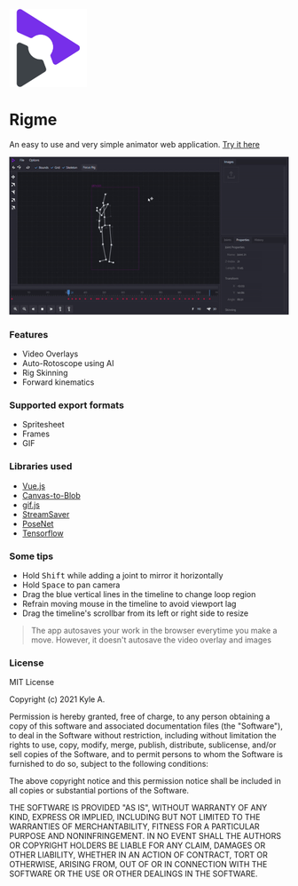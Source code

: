 <img style="text-align:center" alt="Logo" src="src/client/assets/svg/rigme.svg" width="140">

# Rigme
An easy to use and very simple animator web application. [Try it here](https://kylehue.github.io/rigme/)

<img alt="Sample gif" src="sample.gif" width="640">

### Features
- Video Overlays
- Auto-Rotoscope using AI
- Rig Skinning
- Forward kinematics

### Supported export formats
- Spritesheet
- Frames
- GIF

### Libraries used
- [Vue.js](https://vuejs.org/)
- [Canvas-to-Blob](https://github.com/blueimp/JavaScript-Canvas-to-Blob)
- [gif.js](https://github.com/jnordberg/gif.js)
- [StreamSaver](https://github.com/jimmywarting/StreamSaver.js?utm_source=recordnotfound.com)
- [PoseNet](https://github.com/tensorflow/tfjs-models/tree/master/posenet)
- [Tensorflow](https://github.com/tensorflow/tfjs)

### Some tips
- Hold <kbd>Shift</kbd> while adding a joint to mirror it horizontally
- Hold <kbd>Space</kbd> to pan camera
- Drag the blue vertical lines in the timeline to change loop region
- Refrain moving mouse in the timeline to avoid viewport lag
- Drag the timeline's scrollbar from its left or right side to resize

>The app autosaves your work in the browser everytime you make a move. However, it doesn't autosave the video overlay and images

### License
MIT License

Copyright (c) 2021 Kyle A.

Permission is hereby granted, free of charge, to any person obtaining a copy
of this software and associated documentation files (the "Software"), to deal
in the Software without restriction, including without limitation the rights
to use, copy, modify, merge, publish, distribute, sublicense, and/or sell
copies of the Software, and to permit persons to whom the Software is
furnished to do so, subject to the following conditions:

The above copyright notice and this permission notice shall be included in all
copies or substantial portions of the Software.

THE SOFTWARE IS PROVIDED "AS IS", WITHOUT WARRANTY OF ANY KIND, EXPRESS OR
IMPLIED, INCLUDING BUT NOT LIMITED TO THE WARRANTIES OF MERCHANTABILITY,
FITNESS FOR A PARTICULAR PURPOSE AND NONINFRINGEMENT. IN NO EVENT SHALL THE
AUTHORS OR COPYRIGHT HOLDERS BE LIABLE FOR ANY CLAIM, DAMAGES OR OTHER
LIABILITY, WHETHER IN AN ACTION OF CONTRACT, TORT OR OTHERWISE, ARISING FROM,
OUT OF OR IN CONNECTION WITH THE SOFTWARE OR THE USE OR OTHER DEALINGS IN THE
SOFTWARE.
